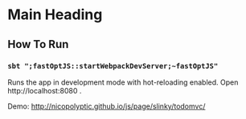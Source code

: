 # Main Heading

## How To Run
### `sbt ";fastOptJS::startWebpackDevServer;~fastOptJS"`
Runs the app in development mode with hot-reloading enabled.
Open http://localhost:8080 .


Demo: http://nicopolyptic.github.io/js/page/slinky/todomvc/
